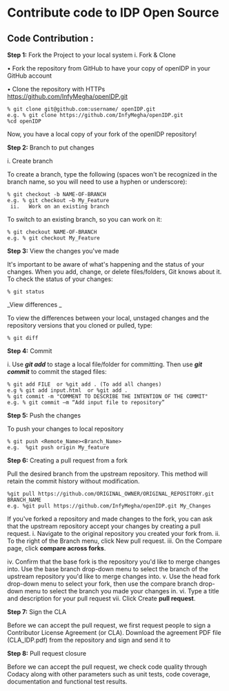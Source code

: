 
# Contribute code to IDP Open Source

## Code Contribution :

**Step 1:** Fork the Project to your local system
i.	 Fork & Clone

•	Fork the repository from GitHub to have your copy of openIDP in your GitHub account 

•	Clone the repository with HTTPs https://github.com/InfyMegha/openIDP.git

````
% git clone git@github.com:username/ openIDP.git
e.g. % git clone https://github.com/InfyMegha/openIDP.git
%cd openIDP
````

Now, you have a local copy of your fork of the openIDP repository!

**Step 2:**  Branch to put changes

i. Create branch 

   To create a branch, type the following (spaces won't be recognized in the branch name, so you will need to use a hyphen or underscore):
````
% git checkout -b NAME-OF-BRANCH
e.g. % git checkout –b My_Feature
 ii.   Work on an existing branch 
````
To switch to an existing branch, so you can work on it:

````
% git checkout NAME-OF-BRANCH
e.g. % git checkout My_Feature
````

**Step 3:**  View the changes you've made 

It's important to be aware of what's happening and the status of your changes. When you add, change, or delete files/folders, Git knows about it. To check the status of your changes:

````
% git status
````

_View differences _

To view the differences between your local, unstaged changes and the repository versions that you cloned or pulled, type:
````
% git diff
````

**Step 4:** Commit

i. Use _**git add**_ to stage a local file/folder for committing. Then use _**git commit**_ to commit the staged files:

````
% git add FILE  or %git add . (To add all changes)
e.g % git add input.html  or %git add .
% git commit -m "COMMENT TO DESCRIBE THE INTENTION OF THE COMMIT"
e.g. % git commit –m “Add input file to repository”
````
 
**Step 5:** Push the changes

To push your changes to local repository
````
% git push <Remote_Name><Branch_Name>
e.g.  %git push origin My_feature
````

**Step 6:** Creating a pull request from a fork

Pull the desired branch from the upstream repository. This method will retain the commit history
without modification.

````
%git pull https://github.com/ORIGINAL_OWNER/ORIGINAL_REPOSITORY.git BRANCH_NAME
e.g. %git pull https://github.com/InfyMegha/openIDP.git My_Changes
````
If you've forked a repository and made changes to the fork, you can ask that the upstream repository accept your changes by creating a pull request.
i.	Navigate to the original repository you created your fork from.
ii.	To the right of the Branch menu, click New pull request.
iii.	On the Compare page, click **compare across forks**.


iv.	Confirm that the base fork is the repository you'd like to merge changes into. Use the base branch drop-down menu to select the branch of the upstream repository you'd like to merge changes into.
v.	Use the head fork drop-down menu to select your fork, then use the compare branch drop-down menu to select the branch you made your changes in.
vi.	Type a title and description for your pull request
vii.	Click Create **pull request**.
 

**Step 7:** Sign the CLA

Before we can accept the pull request, we first request people to sign a Contributor License Agreement (or CLA). Download the agreement PDF file (CLA_IDP.pdf) from the repository and sign and send it to [](IDP_OSS@infosys.com)
 
**Step 8:** Pull request closure

Before we can accept the pull request, we check code quality through Codacy along with other parameters such as unit tests, code coverage, documentation and functional test results. 

